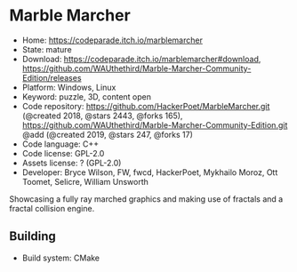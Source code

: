 # Marble Marcher

- Home: https://codeparade.itch.io/marblemarcher
- State: mature
- Download: https://codeparade.itch.io/marblemarcher#download, https://github.com/WAUthethird/Marble-Marcher-Community-Edition/releases
- Platform: Windows, Linux
- Keyword: puzzle, 3D, content open
- Code repository: https://github.com/HackerPoet/MarbleMarcher.git (@created 2018, @stars 2443, @forks 165), https://github.com/WAUthethird/Marble-Marcher-Community-Edition.git @add (@created 2019, @stars 247, @forks 17)
- Code language: C++
- Code license: GPL-2.0
- Assets license: ? (GPL-2.0)
- Developer: Bryce Wilson, FW, fwcd, HackerPoet, Mykhailo Moroz, Ott Toomet, Selicre, William Unsworth

Showcasing a fully ray marched graphics and making use of fractals and a fractal collision engine.

## Building

- Build system: CMake
